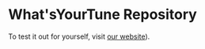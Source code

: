 ﻿# What'sYourTune Repository

To test it out for yourself, visit [our website](https://whatsyourtune.vercel.app/)).
	
